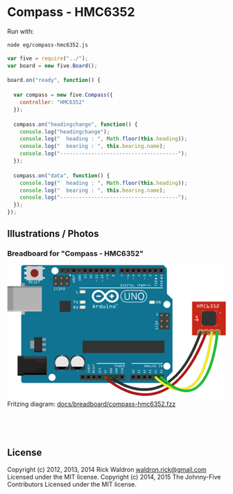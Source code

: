 <!--remove-start-->

# Compass - HMC6352





Run with:
```bash
node eg/compass-hmc6352.js
```

<!--remove-end-->

```javascript
var five = require("../");
var board = new five.Board();

board.on("ready", function() {

  var compass = new five.Compass({
    controller: "HMC6352"
  });

  compass.on("headingchange", function() {
    console.log("headingchange");
    console.log("  heading : ", Math.floor(this.heading));
    console.log("  bearing : ", this.bearing.name);
    console.log("--------------------------------------");
  });

  compass.on("data", function() {
    console.log("  heading : ", Math.floor(this.heading));
    console.log("  bearing : ", this.bearing.name);
    console.log("--------------------------------------");
  });
});

```


## Illustrations / Photos


### Breadboard for "Compass - HMC6352"



![docs/breadboard/compass-hmc6352.png](breadboard/compass-hmc6352.png)<br>
Fritzing diagram: [docs/breadboard/compass-hmc6352.fzz](breadboard/compass-hmc6352.fzz)

&nbsp;





&nbsp;

<!--remove-start-->

## License
Copyright (c) 2012, 2013, 2014 Rick Waldron <waldron.rick@gmail.com>
Licensed under the MIT license.
Copyright (c) 2014, 2015 The Johnny-Five Contributors
Licensed under the MIT license.

<!--remove-end-->
